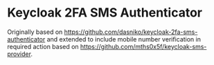 # Keycloak 2FA SMS Authenticator

Originally based on https://github.com/dasniko/keycloak-2fa-sms-authenticator and extended to include mobile number verification in required action based on https://github.com/mths0x5f/keycloak-sms-provider.
